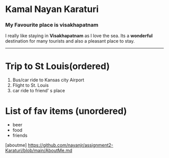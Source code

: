 # Kamal Nayan Karaturi 
### My Favourite place is visakhapatnam
I really like staying in **Visakhapatnam** as I love the sea. Its a **wonderful** destination for many tourists and also a pleasant place to stay.

----------------------------------------------------
# Trip to St Louis(ordered)

1. Bus/car ride to Kansas city Airport
2. Flight to St. Louis
3. car ride to friend' s place

# List of fav items (unordered)
* beer
* food
* friends


[aboutme] https://github.com/nayanjr/assignment2-Karaturi/blob/main/AboutMe.md